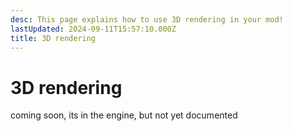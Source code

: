 ```yaml
---
desc: This page explains how to use 3D rendering in your mod!
lastUpdated: 2024-09-11T15:57:10.000Z
title: 3D rendering
---
```

# 3D rendering

coming soon, its in the engine, but not yet documented